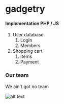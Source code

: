 # gadgetry

  #### Implementation PHP / JS
  1. User database
      1. Login
      1. Members
  1. Shopping cart
      1. Items
      1. Payment
      
  ### Our team
  We ain't got no team 
  
  ![alt text](  https://scontent-arn2-1.xx.fbcdn.net/v/t34.0-12/18870951_10203049260747825_1345273871_n.png?oh=baf7b1cdafb4b0387252cc6444157934&oe=593474CD )
  
  
  
  
